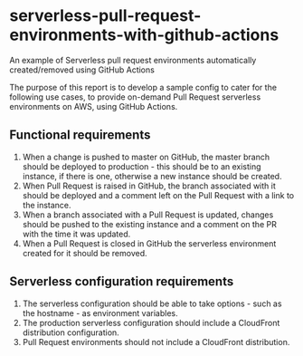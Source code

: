 # serverless-pull-request-environments-with-github-actions
An example of Serverless pull request environments automatically created/removed using GitHub Actions

The purpose of this report is to develop a sample config to cater for the following use cases, to provide on-demand Pull Request serverless environments on AWS, using GitHub Actions.

## Functional requirements

1. When a change is pushed to master on GitHub, the master branch should be deployed to production - this should be to an existing instance, if there is one, otherwise a new instance should be created.
2. When Pull Request is raised in GitHub, the branch associated with it should be deployed and a comment left on the Pull Request with a link to the instance.
3. When a branch associated with a Pull Request is updated, changes should be pushed to the existing instance and a comment on the PR with the time it was updated.
4. When a Pull Request is closed in GitHub the serverless environment created for it should be removed.

## Serverless configuration requirements

1. The serverless configuration should be able to take options - such as the hostname - as environment variables.
2. The production serverless configuration should include a CloudFront distribution configuration.
3. Pull Request environments should not include a CloudFront distribution.
